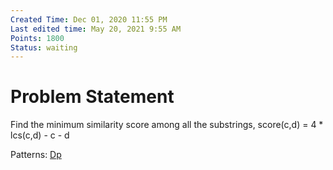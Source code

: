 ```yaml
---
Created Time: Dec 01, 2020 11:55 PM
Last edited time: May 20, 2021 9:55 AM
Points: 1800
Status: waiting
---
```


# Problem Statement

Find the minimum similarity score among all the substrings, score(c,d) = 4 * lcs(c,d) - c - d

Patterns: [Dp](Dp.md)